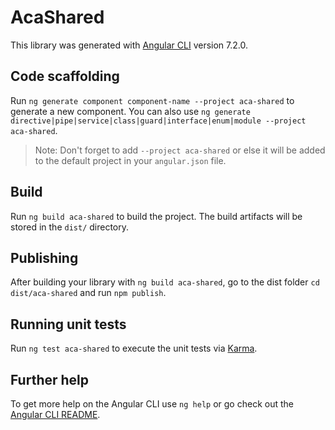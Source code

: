 # AcaShared

This library was generated with [Angular CLI](https://github.com/angular/angular-cli) version 7.2.0.

## Code scaffolding

Run `ng generate component component-name --project aca-shared` to generate a new component. You can also use `ng generate directive|pipe|service|class|guard|interface|enum|module --project aca-shared`.
> Note: Don't forget to add `--project aca-shared` or else it will be added to the default project in your `angular.json` file. 

## Build

Run `ng build aca-shared` to build the project. The build artifacts will be stored in the `dist/` directory.

## Publishing

After building your library with `ng build aca-shared`, go to the dist folder `cd dist/aca-shared` and run `npm publish`.

## Running unit tests

Run `ng test aca-shared` to execute the unit tests via [Karma](https://karma-runner.github.io).

## Further help

To get more help on the Angular CLI use `ng help` or go check out the [Angular CLI README](https://github.com/angular/angular-cli/blob/master/README.md).

